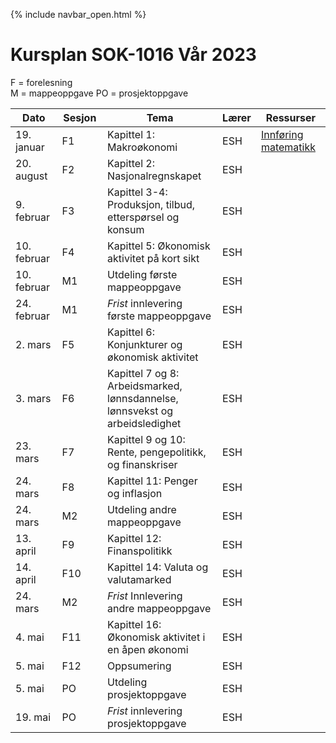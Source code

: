{% include navbar_open.html %}
#  Kursplan SOK-1016 Vår 2023

F = forelesning             
M = mappeoppgave
PO = prosjektoppgave


|Dato <img width=100/>| Sesjon <img width=80/>   | Tema                                                              | Lærer  | Ressurser <img width=200/>  |
|--------|----------------|----------------------------------------------------------------------|-----------|--------------------------------------|
|19. januar   |F1| Kapittel 1: Makroøkonomi   | ESH | [Innføring matematikk](/ressurser/hefte.pdf)| 
|20. august   |F2| Kapittel 2: Nasjonalregnskapet  | ESH ||
|9. februar   |F3| Kapittel 3-4: Produksjon, tilbud, etterspørsel og konsum | ESH |   |
|10. februar  |F4| Kapittel 5: Økonomisk aktivitet på kort sikt | ESH ||
|10. februar  |M1| Utdeling første mappeoppgave | ESH ||
|24. februar  |M1| *Frist* innlevering første mappeoppgave | ESH ||
|2. mars      |F5| Kapittel 6: Konjunkturer og økonomisk aktivitet| ESH ||
|3. mars      |F6| Kapittel 7 og 8: Arbeidsmarked, lønnsdannelse, lønnsvekst og arbeidsledighet | ESH ||
|23. mars     |F7| Kapittel 9 og 10: Rente, pengepolitikk, og finanskriser | ESH ||
|24. mars     |F8|Kapittel 11: Penger og inflasjon |ESH ||
|24. mars  |M2| Utdeling andre mappeoppgave | ESH ||
|13. april    |F9| Kapittel 12: Finanspolitikk | ESH||
|14. april    |F10| Kapittel 14: Valuta og valutamarked | ESH || 
|24. mars  |M2| *Frist* Innlevering andre mappeoppgave | ESH ||
|4. mai       |F11|Kapittel 16: Økonomisk aktivitet i en åpen økonomi  | ESH ||
|5. mai       |F12|Oppsumering |ESH ||
|5. mai  |PO| Utdeling prosjektoppgave | ESH ||
|19. mai  |PO| *Frist* innlevering prosjektoppgave | ESH ||


